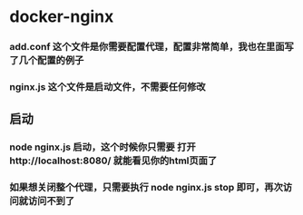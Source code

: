 # docker-nginx

### add.conf 这个文件是你需要配置代理，配置非常简单，我也在里面写了几个配置的例子
### nginx.js 这个文件是启动文件，不需要任何修改

## 启动
### node nginx.js 启动，这个时候你只需要 打开http://localhost:8080/ 就能看见你的html页面了
### 如果想关闭整个代理，只需要执行 node nginx.js stop 即可，再次访问就访问不到了
